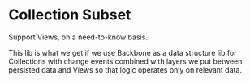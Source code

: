 
Collection Subset
=================

Support Views, on a need-to-know basis.

This lib is what we get if we use
Backbone as a data structure lib for Collections with change events
combined with layers we put between persisted data and Views
so that logic operates only on relevant data.
